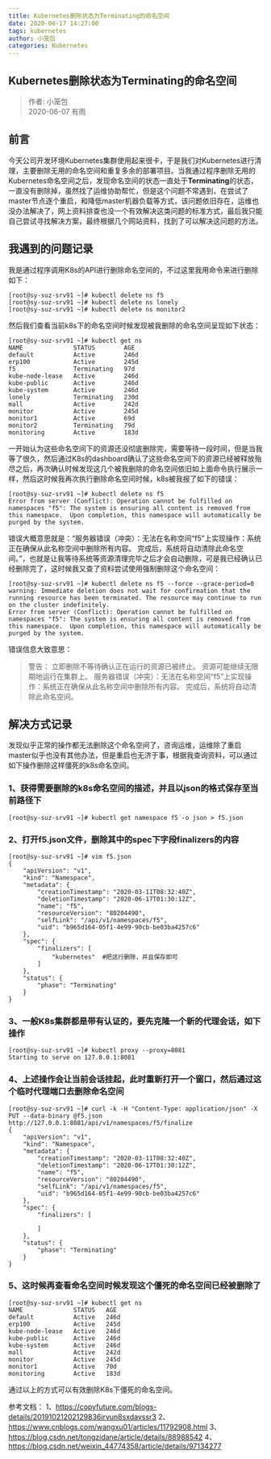 ```yaml
---
title: Kubernetes删除状态为Terminating的命名空间
date: 2020-06-17 14:27:00
tags: kubernetes
author: 小笼包
categories: Kubernetes
---
```


## Kubernetes删除状态为Terminating的命名空间

> 作者: 小笼包  
> 2020-06-07 有雨

## 前言

今天公司开发环境Kubernetes集群使用起来很卡，于是我们对Kubernetes进行清理，主要删除无用的命名空间和重复多余的部署项目。当我通过程序删除无用的Kubernetes命名空间之后，发现命名空间的状态一直处于**Terminating**的状态，一直没有删除掉，虽然找了运维协助帮忙，但是这个问题不常遇到，在尝试了master节点逐个重启，和降低master机器负载等方式，该问题依旧存在，运维也没办法解决了，网上资料排查也没一个有效解决这类问题的标准方式，最后我只能自己尝试寻找解决方案，最终根据几个网站资料，找到了可以解决这问题的方法。  

<!-- more -->

## 我遇到的问题记录

我是通过程序调用K8s的API进行删除命名空间的，不过这里我用命令来进行删除如下：

``` shell
[root@sy-suz-srv91 ~]# kubectl delete ns f5
[root@sy-suz-srv91 ~]# kubectl delete ns lonely
[root@sy-suz-srv91 ~]# kubectl delete ns monitor2
```

然后我们查看当前k8s下的命名空间时候发现被我删除的命名空间呈现如下状态：  

``` shell
[root@sy-suz-srv91 ~]# kubectl get ns
NAME              STATUS        AGE
default           Active        246d
erp100            Active        245d
f5                Terminating   97d
kube-node-lease   Active        246d
kube-public       Active        246d
kube-system       Active        246d
lonely            Terminating   230d
mall              Active        242d
monitor           Active        245d
monitor1          Active        69d
monitor2          Terminating   79d
monitoring        Active        183d
```

一开始认为这些命名空间下的资源还没彻底删除完，需要等待一段时间，但是当我等了很久，然后通过K8s的dashboard确认了这些命名空间下的资源已经被释放殆尽之后，再次确认时候发现这几个被我删除的命名空间依旧如上面命令执行展示一样，然后这时候我再次执行删除命名空间时候，k8s被我报了如下的错误：  

``` shell
[root@sy-suz-srv91 ~]# kubectl delete ns f5
Error from server (Conflict): Operation cannot be fulfilled on namespaces "f5": The system is ensuring all content is removed from this namespace.  Upon completion, this namespace will automatically be purged by the system.
```

错误大概意思就是：“服务器错误（冲突）：无法在名称空间“f5”上实现操作：系统正在确保从此名称空间中删除所有内容。 完成后，系统将自动清除此命名空间。”，也就是让我等待系统等资源清理完毕之后才会自动删除，可是我已经确认已经删除完了，这时候我又查了资料尝试使用强制删除这个命名空间：  

``` shell
[root@sy-suz-srv91 ~]# kubectl delete ns f5 --force --grace-period=0
warning: Immediate deletion does not wait for confirmation that the running resource has been terminated. The resource may continue to run on the cluster indefinitely.
Error from server (Conflict): Operation cannot be fulfilled on namespaces "f5": The system is ensuring all content is removed from this namespace.  Upon completion, this namespace will automatically be purged by the system.
```

错误信息大致意思：  
> 警告： 立即删除不等待确认正在运行的资源已被终止。 资源可能继续无限期地运行在集群上。 
> 服务器错误（冲突）：无法在名称空间“f5”上实现操作：系统正在确保从此名称空间中删除所有内容。 完成后，系统将自动清除此命名空间。

## 解决方式记录

发现似乎正常的操作都无法删除这个命名空间了，咨询运维，运维除了重启master似乎也没有其他办法，但是重启也无济于事，根据我查询资料，可以通过如下操作删除这样僵死的k8s命名空间。  

### 1、获得需要删除的k8s命名空间的描述，并且以json的格式保存至当前路径下

``` shell
[root@sy-suz-srv91 ~]# kubectl get namespace f5 -o json > f5.json
```

### 2、打开**f5.json**文件，删除其中的**spec**下字段**finalizers**的内容

``` shell
[root@sy-suz-srv91 ~]# vim f5.json
{
    "apiVersion": "v1",
    "kind": "Namespace",
    "metadata": {
        "creationTimestamp": "2020-03-11T08:32:40Z",
        "deletionTimestamp": "2020-06-17T01:30:12Z",
        "name": "f5",
        "resourceVersion": "80204490",
        "selfLink": "/api/v1/namespaces/f5",
        "uid": "b965d164-05f1-4e99-90cb-be03ba4257c6"
    },
    "spec": {
        "finalizers": [
            "kubernetes"  #把这行删除，并且保存即可
        ]
    },
    "status": {
        "phase": "Terminating"
    }
}
```

### 3、一般K8s集群都是带有认证的，要先克隆一个新的代理会话，如下操作

``` shell
[root@sy-suz-srv91 ~]# kubectl proxy --proxy=8081
Starting to serve on 127.0.0.1:8081
```

### 4、上述操作会让当前会话挂起，此时重新打开一个窗口，然后通过这个临时代理端口去删除命名空间

``` shell
[root@sy-suz-srv91 ~]# curl -k -H "Content-Type: application/json" -X PUT --data-binary @f5.json http://127.0.0.1:8081/api/v1/namespaces/f5/finalize
{
    "apiVersion": "v1",
    "kind": "Namespace",
    "metadata": {
        "creationTimestamp": "2020-03-11T08:32:40Z",
        "deletionTimestamp": "2020-06-17T01:30:12Z",
        "name": "f5",
        "resourceVersion": "80204490",
        "selfLink": "/api/v1/namespaces/f5",
        "uid": "b965d164-05f1-4e99-90cb-be03ba4257c6"
    },
    "spec": {
        "finalizers": [

        ]
    },
    "status": {
        "phase": "Terminating"
    }
}
```

### 5、这时候再查看命名空间时候发现这个僵死的命名空间已经被删除了

``` shell
[root@sy-suz-srv91 ~]# kubectl get ns
NAME              STATUS   AGE
default           Active   246d
erp100            Active   245d
kube-node-lease   Active   246d
kube-public       Active   246d
kube-system       Active   246d
mall              Active   242d
monitor           Active   245d
monitor1          Active   70d
monitoring        Active   183d
```

通过以上的方式可以有效删除K8s下僵死的命名空间。

参考文档：
1、<https://copyfuture.com/blogs-details/20191021202129836irvun8sxdavssr3>
2、<https://www.cnblogs.com/wangxu01/articles/11792908.html>
3、<https://blog.csdn.net/tongzidane/article/details/88988542>
4、<https://blog.csdn.net/weixin_44774358/article/details/97134277>
